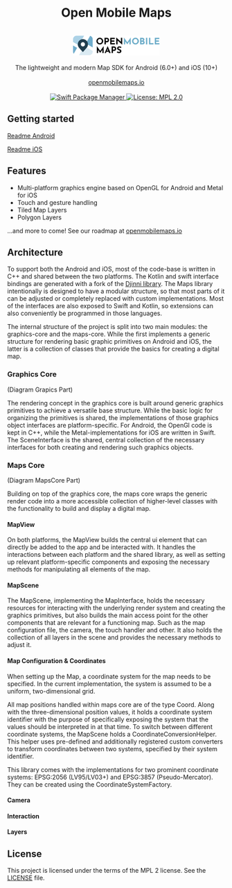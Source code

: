 <h1 align="center">Open Mobile Maps</h1>
<br />
<div align="center">
  <img width="200" height="45" src="logo.svg" />
  <br />
  <br />
  The lightweight and modern Map SDK for Android (6.0+) and iOS (10+)
  <br />
  <br />
  <a href="https://openmobilemaps.io/">openmobilemaps.io</a>
</div>
<br />

<div align="center">
    <!-- SPM -->
    <a href="https://github.com/apple/swift-package-manager">
      <img alt="Swift Package Manager"
      src="https://img.shields.io/badge/SPM-%E2%9C%93-brightgreen.svg?style=flat">
    </a>
    <!-- License -->
    <a href="https://github.com/openmobilemaps/maps-core/blob/master/LICENSE">
      <img alt="License: MPL 2.0"
      src="https://img.shields.io/badge/License-MPL%202.0-brightgreen.svg">
    </a>
</div>

## Getting started

[Readme Android](./android/)

[Readme iOS](./ios/)

## Features
* Multi-platform graphics engine based on OpenGL for Android and Metal for iOS
* Touch and gesture handling
* Tiled Map Layers
* Polygon Layers

...and more to come! See our roadmap at [openmobilemaps.io](https://openmobilemaps.io)

## Architecture

To support both the Android and iOS, most of the code-base is written in C++ and shared between the two platforms. The Kotlin and swift interface bindings are generated with a fork of the [Djinni library](https://github.com/UbiqueInnovation/djinni). The Maps library intentionally is designed to have a modular structure, so that most parts of it can be adjusted or completely replaced with custom implementations. Most of the interfaces are also exposed to Swift and Kotlin, so extensions can also conveniently be programmed in those languages.

The internal structure of the project is split into two main modules: the graphics-core and the maps-core. While the first implements a generic structure for rendering basic graphic primitives on Android and iOS, the latter is a collection of classes that provide the basics for creating a digital map.

### Graphics Core

(Diagram Grapics Part)

The rendering concept in the graphics core is built around generic graphics primitives to achieve a versatile base structure. While the basic logic for organizing the primitives is shared, the implementations of those graphics object interfaces are platform-specific. For Android, the OpenGl code is kept in C++, while the Metal-implementations for iOS are written in Swift. The SceneInterface is the shared, central collection of the necessary interfaces for both creating and rendering such graphics objects. 

### Maps Core

(Diagram MapsCore Part)

Building on top of the graphics core, the maps core wraps the generic render code into a more accessible collection of higher-level classes with the functionality to build and display a digital map.  

#### MapView

On both platforms, the MapView builds the central ui element that can directly be added to the app and be interacted with. It handles the interactions between each platform and the shared library, as well as setting up relevant platform-specific components and exposing the necessary methods for manipulating all elements of the map.

#### MapScene

The MapScene, implementing the MapInterface, holds the necessary resources for interacting with the underlying render system and creating the graphics primitives, but also builds the main access point for the other components that are relevant for a functioning map. Such as the map configuration file, the camera, the touch handler and other. It also holds the collection of all layers in the scene and provides the necessary methods to adjust it.

#### Map Configuration & Coordinates

When setting up the Map, a coordinate system for the map needs to be specified. In the current implementation, the system is assumed to be a uniform, two-dimensional grid. 

All map positions handled within maps core are of the type Coord. Along with the three-dimensional position values, it holds a coordinate system identifier with the purpose of specifically exposing the system that the values should be interpreted in at that time. To switch between different coordinate systems, the MapScene holds a CoordinateConversionHelper. This helper uses pre-defined and additionally registered custom converters to transform coordinates between two systems, specified by their system identifier.

This library comes with the implementations for two prominent coordinate systems: EPSG:2056 (LV95/LV03+) and EPSG:3857 (Pseudo-Mercator). They can be created using the CoordinateSystemFactory.

#### Camera



#### Interaction

#### Layers




## License
This project is licensed under the terms of the MPL 2 license. See the [LICENSE](LICENSE) file.
